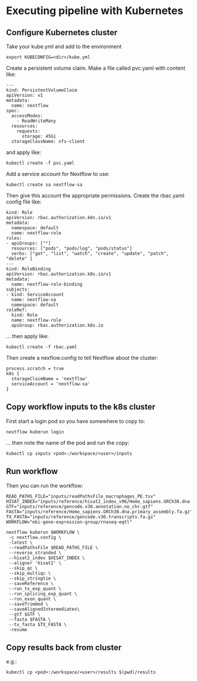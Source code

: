 # Executing pipeline with Kubernetes

## Configure Kubernetes cluster 

Take your kube.yml and add to the environment

```
export KUBECONFIG=<dir>/kube.yml
```

Create a persistent volume claim. Make a file called pvc.yaml with content like:

```
---
kind: PersistentVolumeClaim
apiVersion: v1
metadata:
  name: nextflow
spec:
  accessModes:
    - ReadWriteMany
  resources:
    requests:
      storage: 45Gi
  storageClassName: nfs-client
```

and apply like:

```
kubectl create -f pvc.yaml 
```

Add a service account for Nextflow to use:

```
kubectl create sa nextflow-sa
```

Then give this account the appropriate permissions. Create the rbac.yaml config file like:

```
kind: Role
apiVersion: rbac.authorization.k8s.io/v1
metadata:
  namespace: default
  name: nextflow-role 
rules:
- apiGroups: [""]
  resources: ["pods", "pods/log", "pods/status"]
  verbs: ["get", "list", "watch", "create", "update", "patch", "delete" ]
---
kind: RoleBinding
apiVersion: rbac.authorization.k8s.io/v1
metadata:
  name: nextflow-role-binding
subjects:
- kind: ServiceAccount
  name: nextflow-sa
  namespace: default
roleRef:
  kind: Role
  name: nextflow-role
  apiGroup: rbac.authorization.k8s.io
```

... then apply like:

```
kubectl create -f rbac.yaml 
```

Then create a nexflow.config to tell Nextflow about the cluster:

```
process.scratch = true
k8s {
  storageClaimName = 'nextflow'
  serviceAccount = 'nextflow-sa'
}
```

## Copy workflow inputs to the k8s cluster

First start a login pod so you have somewhere to copy to:

```
nextflow kuberun login
```

... then note the name of the pod and run the copy:

```
kubectl cp inputs <pod>:/workspace/<user>/inputs
```

## Run workflow

Then you can run the workflow:

```
READ_PATHS_FILE="inputs/readPathsFile_macrophages_PE.tsv"
HISAT_INDEX="inputs/reference/hisat2_index_v96/Homo_sapiens.GRCh38.dna.primary_assembly"
GTF="inputs/reference/gencode.v30.annotation.no_chr.gtf"
FASTA="inputs/reference/Homo_sapiens.GRCh38.dna.primary_assembly.fa.gz"
TX_FASTA="inputs/reference/gencode.v30.transcripts.fa.gz"
WORKFLOW="ebi-gene-expression-group/rnaseq-eqtl"

nextflow kuberun $WORKFLOW \
 -c nextflow.config \
 -latest \
 --readPathsFile $READ_PATHS_FILE \
 --reverse_stranded \
 --hisat2_index $HISAT_INDEX \
 --aligner 'hisat2' \
 --skip_qc \
 --skip_multiqc \
 --skip_stringtie \
 --saveReference \
 --run_tx_exp_quant \
 --run_splicing_exp_quant \
 --run_exon_quant \
 --saveTrimmed \
 --saveAlignedIntermediates\
 --gtf $GTF \
 --fasta $FASTA \
 --tx_fasta $TX_FASTA \
 -resume
```

## Copy results back from cluster

e.g.:

```
kubectl cp <pod>:/workspace/<user>/results $(pwd)/results
```

